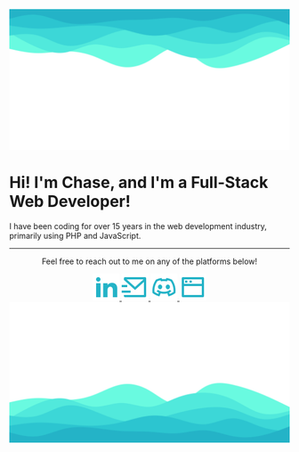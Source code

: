 <img src="https://raw.githubusercontent.com/cdterry87/cdterry87/main/assets/top.svg" alt="Top Image">

# Hi! I'm Chase, and I'm a Full-Stack Web Developer!

<p>
  I have been coding for over 15 years in the web development industry, primarily using PHP and JavaScript.
</p>

<hr>

<div align="center">
  <p>Feel free to reach out to me on any of the platforms below!</p>
  <div>
    <a href="https://www.linkedin.com/in/cdterry87/" alt="Find Me On LinkedIn">
      <img src="https://raw.githubusercontent.com/cdterry87/cdterry87/main/assets/linkedin-fill.svg">
    </a>
    <a href="mailto:chase.terry87@gmail.com" alt="Email Me">
      <img src="https://raw.githubusercontent.com/cdterry87/cdterry87/main/assets/mail-send-line.svg">
    </a>
    <a href="discordapp.com/users/353702942294933505" alt="Add Me On Discord">
      <img src="https://raw.githubusercontent.com/cdterry87/cdterry87/main/assets/discord-line.svg">
    </a>
    <a href="https://chaseterry.com" alt="Check Out My Website">
      <img src="https://raw.githubusercontent.com/cdterry87/cdterry87/main/assets/window-line.svg">
    </a>
  </div>
</div>


<img src="https://raw.githubusercontent.com/cdterry87/cdterry87/main/assets/bottom.svg" alt="Bottom Image">
